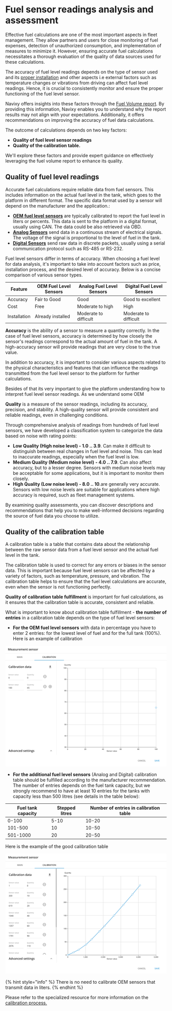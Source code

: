 # Fuel sensor readings analysis and assessment

Effective fuel calculations are one of the most important aspects in fleet management. They allow partners and users for close monitoring of fuel expenses, detection of unauthorized consumption, and implementation of measures to minimize it. However, ensuring accurate fuel calculations necessitates a thorough evaluation of the quality of data sources used for these calculations.

The accuracy of fuel level readings depends on the type of sensor used and its [proper installation](../installation-and-initial-configuration-of-fuel-control-devices/fuel-level-sensors/fuel-level-sensor-installation.md) and other aspects i.e external factors such as temperature changes or vibrations from driving can affect fuel level readings. Hence, it is crucial to consistently monitor and ensure the proper functioning of the fuel level sensor.

Navixy offers insights into these factors through the [Fuel Volume report](analyzing-fuel-data/fuel-volume-report.md). By providing this information, Navixy enables you to understand why the report results may not align with your expectations. Additionally, it offers recommendations on improving the accuracy of fuel data calculations.

The outcome of calculations depends on two key factors:

* **Quality of fuel level sensor readings**
* **Quality of the calibration table.**

We'll explore these factors and provide expert guidance on effectively leveraging the fuel volume report to enhance its quality.

## Quality of fuel level readings

Accurate fuel calculations require reliable data from fuel sensors. This includes information on the actual fuel level in the tank, which goes to the platform in different format. The specific data format used by a sensor will depend on the manufacturer and the application.:

* [**OEM fuel level sensors**](../installation-and-initial-configuration-of-fuel-control-devices/oem-fuel-level-sensors.md) are typically calibrated to report the fuel level in liters or percents. This data is sent to the platform in a digital format, usually using CAN. The data could be also retrieved via OBD.
* [**Analog Sensors**](../installation-and-initial-configuration-of-fuel-control-devices/fuel-level-sensors/fuel-level-sensor-installation.md#analogue-signal) send data in a continuous stream of electrical signals. The voltage of the signal is proportional to the level of fuel in the tank.
* [**Digital Sensors**](../installation-and-initial-configuration-of-fuel-control-devices/fuel-level-sensors/) send raw data in discrete packets, usually using a serial communication protocol such as RS-485 or RS-232.

Fuel level sensors differ in terms of accuracy. When choosing a fuel level for data analysis, it's important to take into account factors such as price, installation process, and the desired level of accuracy. Below is a concise comparison of various sensor types.

| **Feature**  | **OEM Fuel Level Sensors** | **Analog Fuel Level Sensors** | **Digital Fuel Level Sensors** |
| ------------ | -------------------------- | ----------------------------- | ------------------------------ |
| Accuracy     | Fair to Good               | Good                          | Good to excellent              |
| Cost         | Free                       | Moderate to high              | High                           |
| Installation | Already installed          | Moderate to difficult         | Moderate to difficult          |

**Accuracy** is the ability of a sensor to measure a quantity correctly. In the case of fuel level sensors, accuracy is determined by how closely the sensor's readings correspond to the actual amount of fuel in the tank. A high-accuracy sensor will provide readings that are very close to the true value.

In addition to accuracy, it is important to consider various aspects related to the physical characteristics and features that can influence the readings transmitted from the fuel level sensor to the platform for further calculations.

Besides of that its very important to give the platform understanding how to interpret fuel level sensor readings. As we understand some OEM

**Quality** is a measure of the sensor readings, including its accuracy, precision, and stability. A high-quality sensor will provide consistent and reliable readings, even in challenging conditions.

Through comprehensive analysis of readings from hundreds of fuel level sensors, we have developed a classification system to categorize the data based on noise with rating points:

* **Low Quality (High noise level) - 1.0 .. 3.9**. Can make it difficult to distinguish between real changes in fuel level and noise. This can lead to inaccurate readings, especially when the fuel level is low.
* **Medium Quality (Medium noise level)** **- 4.0 .. 7.9**. Can also affect accuracy, but to a lesser degree. Sensors with medium noise levels may be acceptable for some applications, but it is important to monitor them closely.
* **High Quality (Low noise level)** **- 8.0 .. 10**.are generally very accurate. Sensors with low noise levels are suitable for applications where high accuracy is required, such as fleet management systems.

By examining quality assessments, you can discover descriptions and recommendations that help you to make well-informed decisions regarding the source of fuel data you choose to utilize.

## Quality of the calibration table

A calibration table is a table that contains data about the relationship between the raw sensor data from a fuel level sensor and the actual fuel level in the tank.

The calibration table is used to correct for any errors or biases in the sensor data. This is important because fuel level sensors can be affected by a variety of factors, such as temperature, pressure, and vibration. The calibration table helps to ensure that the fuel level calculations are accurate, even when the sensor is not functioning perfectly.

**Quality of calibration table fulfillment** is important for fuel calculations, as it ensures that the calibration table is accurate, consistent and reliable.

What is important to know about calibration table fulfillment - **the number of entries** in a calibration table depends on the type of fuel level sensors:

* **For the OEM fuel level sensors** with data in percentage you have to enter 2 entries: for the lowest level of fuel and for the full tank (100%). Here is an example of calibration

![](attachments/image-20231219-115336.png)

* **For the additional fuel level sensors** (Analog and Digital) calibration table should be fulfilled according to the manufacturer recommendation. The number of entries depends on the fuel tank capacity, but we strongly recommend to have at least 10 entries for the tanks with capacity less than 500 litres (see details in the table below):

| **Fuel tank capacity** | **Stepped litres** | **Number of entries in calibration table** |
| ---------------------- | ------------------ | ------------------------------------------ |
| 0-100                  | 5-10               | 10-20                                      |
| 101-500                | 10                 | 10-50                                      |
| 501-1000               | 20                 | 20-50                                      |

Here is the example of the good calibration table

![](<attachments/image-20231219-113955 (2).png>)

{% hint style="info" %}
There is no need to calibrate OEM sensors that transmit data in liters.
{% endhint %}

Please refer to the specialized resource for more information on the [calibration process.](../fundamentals-of-fuel-management/fuel-level-sensor-calibration-tare.md)
